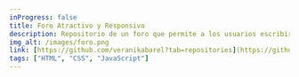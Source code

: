 ```yaml
---
inProgress: false
title: Foro Atractivo y Responsivo
description: Repositorio de un foro que permite a los usuarios escribir y presentar sus publicaciones de manera atractiva, utilizando tecnologías de programación web.
img_alt: /images/foro.png
link: [https://github.com/veranikabarel?tab=repositories](https://github.com/roxrap/Programacion_Web)
tags: ["HTML", "CSS", "JavaScript"]
---
```

